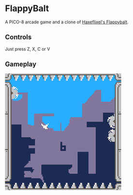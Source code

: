# FlappyBalt
A PICO-8 arcade game and a clone of [Haxeflixel's Flappybalt](https://haxeflixel.com/demos/Flappybalt/).

## Controls
Just press Z, X, C or V

## Gameplay
![](capture.gif)
